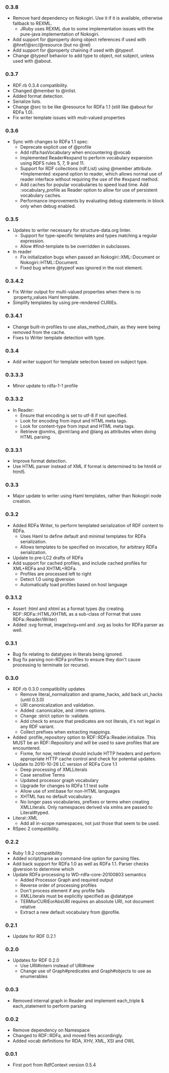 ### 0.3.8
* Remove hard dependency on Nokogiri. Use it if it is available, otherwise fallback to REXML.
  * JRuby uses REXML due to some implementation issues with the pure-java implementation of Nokogiri.
* Add support for @property doing object references if used with @href/@src/@resource (but no @rel)
* Add support for @property chaining if used with @typeof.
* Change @typeof behavior to add type to object, not subject, unless used with @about.

### 0.3.7
* RDF.rb 0.3.4 compatibility.
* Changed @member to @inlist.
* Added format detection.
* Serialize lists.
* Change @src to be like @resource for RDFa 1.1 (still like @about for RDFa 1.0).
* Fix writer template issues with muti-valued properties

### 0.3.6
* Sync with changes to RDFa 1.1 spec:
  * Deprecate explicit use of @profile
  * Add rdfa:hasVocabulary when encountering @vocab
  * Implemented Reader#expand to perform vocabulary expansion using RDFS rules 5, 7, 9 and 11.
  * Support for RDF collections (rdf:List) using @member attribute.
  *Implemented :expand option to reader, which allows normal use of reader interface without requiring the use of the #expand method.
  * Add caches for popular vocabularies to speed load time.
  Add :vocabulary_profile as Reader option to allow for use of persistent vocabulary caches.
  * Performance improvements by evaluating debug statements in block only when debug enabled.
  
### 0.3.5
* Updates to writer necessary for structure-data.org linter.
  * Support for type-specific templates and types matching a regular expression.
  * Allow #find-template to be overridden in subclasses.
* In reader
  * Fix initialization bugs when passed an Nokogiri::XML::Document or Nokogiri::HTML::Document.
  * Fixed bug where @typeof was ignored in the root element.

### 0.3.4.2
* Fix Writer output for multi-valued properties when there is no :property\_values Haml template.
* Simplify templates by using pre-rendered CURIEs.

### 0.3.4.1
* Change built-in profiles to use alias\_method\_chain, as they were being removed from the cache.
* Fixes to Writer template detection with type.

### 0.3.4
* Add writer support for template selection based on subject type.

### 0.3.3.3
* Minor update to rdfa-1-1 profile

### 0.3.3.2
* In Reader:
  * Ensure that encoding is set to utf-8 if not specified.
  * Look for encoding from input and HTML meta tags.
  * Look for content-type from input and HTML meta tags.
  * Retrieve @xmlns, @xml:lang and @lang as attributes when doing HTML parsing.

### 0.3.3.1
* Improve format detection.
* Use HTML parser instead of XML if format is determined to be html4 or html5.

### 0.3.3
* Major update to writer using Haml templates, rather than Nokogiri node creation.

### 0.3.2
* Added RDFa Writer, to perform templated serialization of RDF content to RDFa.
  * Uses Haml to define default and minimal templates for RDFa serialization.
  * Allows templates to be specified on invocation, for arbitrary RDFa serialization.
* Update to pre-LC2 drafts of RDFa
* Add support for cached profiles, and include cached profiles for XML+RDFa and XHTML+RDFa.
  * Profiles are processed left to right
  * Detect 1.0 using @version
  * Automatically load profiles based on host language

### 0.3.1.2
* Assert :html and xhtml as a format types (by creating RDF::RDFa::HTML/XHTML as a sub-class of Format that uses RDFa::Reader/Writer)
* Added :svg format, image/svg+xml and .svg as looks for RDFa parser as well.

### 0.3.1
* Bug fix relating to datatypes in literals being ignored.
* Bug fix parsing non-RDFa profiles to ensure they don't cause processing to terminate (or recurse).

### 0.3.0
* RDF.rb 0.3.0 compatibility updates
  * Remove literal_normalization and qname_hacks, add back uri_hacks (until 0.3.0)
  * URI canonicalization and validation.
  * Added :canonicalize, and :intern options.
  * Change :strict option to :validate.
  * Add check to ensure that predicates are not literals, it's not legal in any RDF variant.
  * Collect prefixes when extracting mappings.
* Added :profile_repository option to RDF::RDFa::Reader.initialize. This MUST be an RDF::Repository and will be used to save profiles that are encountered.
  * Fixme, for now, retrieval should include HTTP headers and perform appropriate HTTP cache control and check for potential updates.
* Update to 2010-10-26 LC version of RDFa Core 1.1
  * Deep processing of XMLLiterals
  * Case sensitive Terms
  * Updated processor graph vocabulary
  * Upgrade for changes to RDFa 1.1 test suite
  * Allow use of xml:base for non-HTML languages
  * XHTML has no default vocabulary.
  * No longer pass vocabularies, prefixes or terms when creating XMLLiterals. Only namespaces derived via xmlns are passed to Literal#typed.
* Literal::XML
  * Add all in-scope namespaces, not just those that seem to be used.
* RSpec 2 compatibility.

### 0.2.2
* Ruby 1.9.2 compatibility
* Added script/parse as command-line option for parsing files.
* Add back support for RDFa 1.0 as well as RDFa 1.1. Parser checks @version to determine which
* Update RDFa processing to WD-rdfa-core-20100803 semantics
  * Added Processor Graph and required output
  * Reverse order of processing profiles
  * Don't process element if any profile fails
  * XMLLiterals must be explicitly specified as @datatype
  * TERMorCURIEorAbsURI requires an absolute URI, not document relative
  * Extract a new default vocabulary from @profile.

### 0.2.1
* Update for RDF 0.2.1

### 0.2.0
* Updates for RDF 0.2.0
  * Use URI#intern instead of URI#new
  * Change use of Graph#predicates and Graph#objects to use as enumerables

### 0.0.3
* Removed internal graph in Reader and implement each_triple & each_statement to perform parsing

### 0.0.2
* Remove dependency on Namespace
* Changed to RDF::RDFa, and moved files accordingly.
* Added vocab definitions for RDA, XHV, XML, XSI and OWL

### 0.0.1
* First port from RdfContext version 0.5.4
